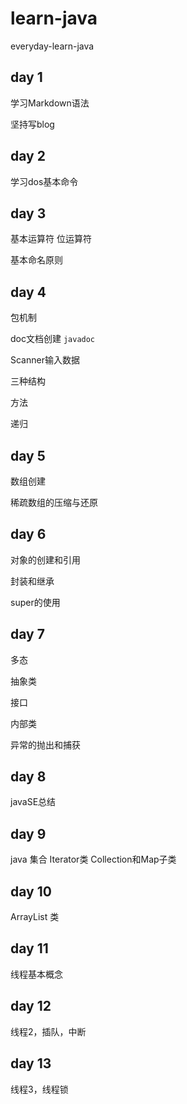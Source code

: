# learn-java
everyday-learn-java
## day 1
学习Markdown语法

坚持写blog

## day 2
学习dos基本命令

## day 3
基本运算符
位运算符

基本命名原则

## day 4
包机制

doc文档创建
`javadoc`

Scanner输入数据

三种结构

方法

递归

## day 5
数组创建

稀疏数组的压缩与还原

## day 6
对象的创建和引用

封装和继承

super的使用

## day 7
多态

抽象类

接口

内部类

异常的抛出和捕获

## day 8
javaSE总结

## day 9
java 集合
Iterator类
Collection和Map子类

## day 10
ArrayList 类

## day 11
线程基本概念

## day 12
线程2，插队，中断

## day 13
线程3，线程锁
